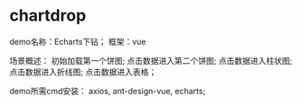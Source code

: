 # chartdrop

demo名称：Echarts下钻；
框架：vue

场景概述：
初始加载第一个饼图;
点击数据进入第二个饼图;
点击数据进入柱状图;
点击数据进入折线图;
点击数据进入表格；

demo所需cmd安装：
axios, ant-design-vue, echarts;
